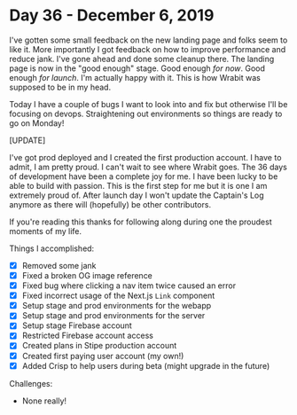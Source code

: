 # Day 36 - December 6, 2019

I've gotten some small feedback on the new landing page and folks seem to like it. More importantly I got feedback on how to improve performance and reduce jank. I've gone ahead and done some cleanup there. The landing page is now in the "good enough" stage. Good enough _for now_. Good enough _for launch_. I'm actually happy with it. This is how Wrabit was supposed to be in my head.

Today I have a couple of bugs I want to look into and fix but otherwise I'll be focusing on devops. Straightening out environments so things are ready to go on Monday!

[UPDATE]

I've got prod deployed and I created the first production account. I have to admit, I am pretty proud. I can't wait to see where Wrabit goes. The 36 days of development have been a complete joy for me. I have been lucky to be able to build with passion. This is the first step for me but it is one I am extremely proud of. After launch day I won't update the Captain's Log anymore as there will (hopefully) be other contributors.

If you're reading this thanks for following along during one the proudest moments of my life.

Things I accomplished:

- [x] Removed some jank
- [x] Fixed a broken OG image reference
- [x] Fixed bug where clicking a nav item twice caused an error
- [x] Fixed incorrect usage of the Next.js `Link` component
- [x] Setup stage and prod environments for the webapp
- [x] Setup stage and prod environments for the server
- [x] Setup stage Firebase account
- [x] Restricted Firebase account access
- [x] Created plans in Stipe production account
- [x] Created first paying user account (my own!)
- [x] Added Crisp to help users during beta (might upgrade in the future)

Challenges:

- None really!
